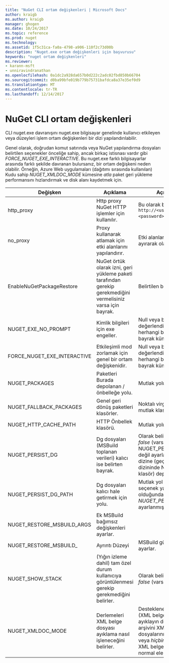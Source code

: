 ```yaml
---
title: "NuGet CLI ortam değişkenleri | Microsoft Docs"
author: kraigb
ms.author: kraigb
manager: ghogen
ms.date: 10/24/2017
ms.topic: reference
ms.prod: nuget
ms.technology: 
ms.assetid: 1f5c31ca-fa0a-4798-a906-110f2c73d00b
description: "Nuget.exe ortam değişkenleri için başvurusu"
keywords: "nuget ortam değişkenleri"
ms.reviewer:
- karann-msft
- unniravindranathan
ms.openlocfilehash: 0a1dc2a928da657b0d222c2adc02fbd850b66704
ms.sourcegitcommit: d0ba99bfe019b779b75731bafdca8a37e35ef0d9
ms.translationtype: MT
ms.contentlocale: tr-TR
ms.lasthandoff: 12/14/2017
---
```

# <a name="nuget-cli-environment-variables"></a>NuGet CLI ortam değişkenleri

CLI nuget.exe davranışını nuget.exe bilgisayar genelinde kullanıcı etkileyen veya düzeyleri işlem ortam değişkenleri bir dizi yapılandırılabilir.

Genel olarak, doğrudan komut satırında veya NuGet yapılandırma dosyaları belirtilen seçenekler önceliğe sahip, ancak birkaç istisnası vardır gibi *FORCE_NUGET_EXE_INTERACTIVE*. Bu nuget.exe farklı bilgisayarlar arasında farklı şekilde davranan bulursanız, bir ortam değişkeni neden olabilir. Örneğin, Azure Web uygulamaları (dağıtımı sırasında kullanılan) Kudu sahip *NUGET_XMLDOC_MODE* kümesine *atla* paket geri yükleme performansını hızlandırmak ve disk alanı kaydetmek için.

| Değişken | Açıklama | Açıklamalar |
| --- | --- | --- |
| http_proxy | Http proxy NuGet HTTP işlemler için kullanılır. | Bu olarak belirtilen `http://<username>:<password>@proxy.com`. |
| no_proxy | Proxy kullanarak atlamak için etki alanlarını yapılandırır. | Etki alanları virgülle (,) ayırarak olarak belirtilmiş. |
| EnableNuGetPackageRestore | NuGet örtük olarak izni, geri yükleme paketi tarafından gerekip gerekmediğini vermelisiniz varsa için bayrak. | Belirtilen bayrağı belirtilmiş | olarak *true* veya *1*, bayrak olarak kabul başka bir değer ayarlanmamış. |
| NUGET_EXE_NO_PROMPT | Kimlik bilgileri için exe engeller.| Null veya boş dize değerlendirilir dışında herhangi bir değer bu bayrak kümesi/true. |
FORCE_NUGET_EXE_INTERACTIVE | Etkileşimli mod zorlamak için genel bir ortam değişkenidir. | Null veya boş dize değerlendirilir dışında herhangi bir değer bu bayrak kümesi/true. |
| NUGET_PACKAGES | Paketleri Burada depolanan / önbelleğe yolu. | Mutlak yolu belirtilmelidir. |
| NUGET_FALLBACK_PACKAGES | Genel geri dönüş paketleri klasörler. | Noktalı virgül (;) ayrılmış mutlak klasörü yollar. |
| NUGET_HTTP_CACHE_PATH | HTTP Önbellek klasörü. | Mutlak yolu belirtilmelidir. |
| NUGET_PERSIST_DG | Dg dosyaları (MSBuild toplanan verileri) kalıcı ise belirten bayrak. | Olarak belirtilen *true* veya *false* (varsayılan), NUGET_PERSIST_DG_PATH değil ayarlarsanız, geçici dizine (geçerli ortam temp dizininde NuGetScratch klasör) depolanır. |
| NUGET_PERSIST_DG_PATH | Dg dosyaları kalıcı hale getirmek için yolu. | Mutlak yol olarak, bu seçenek yalnızca kullanılan olduğunda belirtilmiştir *NUGET_PERSIST_DG* ayarlanmış true. |
| NUGET_RESTORE_MSBUILD_ARGS | Ek MSBuild bağımsız değişkenleri ayarlar. |
| NUGET_RESTORE_MSBUILD_| Ayrıntı Düzeyi |MSBuild günlük ayrıntı ayarlar. | Varsayılan değer *sessiz* ("/ v: q"). Olası değerler *q [uiet]*, *m [en az sıfır]*, *n [ormal]*, *d [kincil]*, ve *tanı [nostic]*. |
| NUGET_SHOW_STACK | (Yığın izleme dahil) tam özel durum kullanıcıya görüntülenmesi gerekip gerekmediğini belirler. | Olarak belirtilen *true* veya *false* (varsayılan). |
| NUGET_XMLDOC_MODE | Derlemeleri XML belge dosyası ayıklama nasıl işleneceğini belirler. | Desteklenen modlar *atla* (XML belge dosyalarını ayıklayın değil), *Sıkıştır* (zip arşivini XML belge dosyalarını depolamak) veya *hiçbiri* (varsayılan, XML belge dosyalarını normal ele alın dosyaları). |

